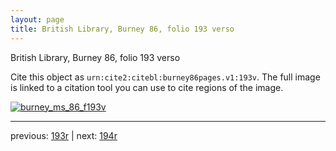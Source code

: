 ```yaml
---
layout: page
title: British Library, Burney 86, folio 193 verso
---
```


British Library, Burney 86, folio 193 verso

Cite this object as `urn:cite2:citebl:burney86pages.v1:193v`.  The full image is linked to a citation tool you can use to cite regions of the image.

[![burney_ms_86_f193v](http://www.homermultitext.org/iipsrv?IIIF=/project/homer/pyramidal/deepzoom/citebl/burney86imgs/v1/burney_ms_86_f193v.tif/full/800,/0/default.jpg)](http://www.homermultitext.org/ict2/?urn=urn:cite2:citebl:burney86imgs.v1:burney_ms_86_f193v) 

---

previous:  [193r](../193r/) | next: [194r](../194r/)